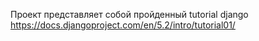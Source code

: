 Проект представляет собой пройденный tutorial django
https://docs.djangoproject.com/en/5.2/intro/tutorial01/